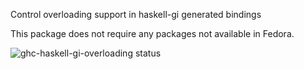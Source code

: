 Control overloading support in haskell-gi generated bindings

This package does not require any packages not available in Fedora.

![ghc-haskell-gi-overloading status](https://copr.fedorainfracloud.org/coprs/g/weldr/bdcs-haskell-deps/package/ghc-haskell-gi-overloading/status_image/last_build.png)
